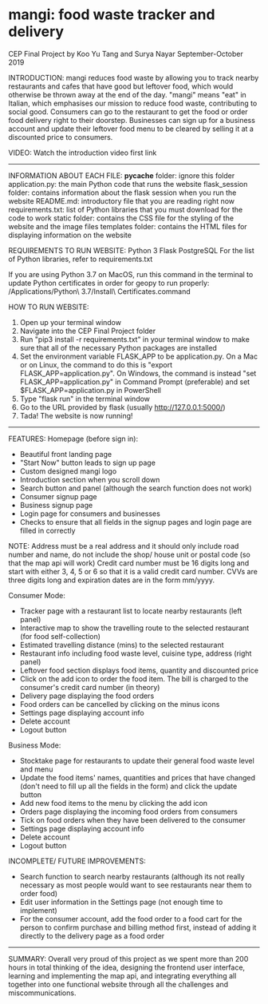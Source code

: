 
# mangi: food waste tracker and delivery
CEP Final Project by Koo Yu Tang and Surya Nayar
September-October 2019

INTRODUCTION:
mangi reduces food waste by allowing you to track nearby restaurants and cafes that have good
but leftover food, which would otherwise be thrown away at the end of the day. "mangi" means
"eat" in Italian, which emphasises our mission to reduce food waste, contributing to social good.
Consumers can go to the restaurant to get the food or order food delivery right
to their doorstep.
Businesses can sign up for a business account and update their leftover food
menu to be cleared by selling it at a discounted price to consumers.

VIDEO:
Watch the introduction video first
link

------------------

INFORMATION ABOUT EACH FILE:
__pycache__ folder: ignore this folder
application.py: the main Python code that runs the website
flask_session folder: contains information about the flask session when you run the website
README.md: introductory file that you are reading right now
requirements.txt: list of Python libraries that you must download for the code to work
static folder: contains the CSS file for the styling of the website and the image files
templates folder: contains the HTML files for displaying information on the website

REQUIREMENTS TO RUN WEBSITE:
Python 3
Flask
PostgreSQL
For the list of Python libraries, refer to requirements.txt

If you are using Python 3.7 on MacOS, run this command in the terminal to update
Python certificates in order for geopy to run properly:
/Applications/Python\ 3.7/Install\ Certificates.command

HOW TO RUN WEBSITE:
1. Open up your terminal window
2. Navigate into the CEP Final Project folder
3. Run "pip3 install -r requirements.txt" in your terminal window to make sure that all of the necessary Python packages are installed
4. Set the environment variable FLASK_APP to be application.py. On a Mac or on Linux, the command to do this is "export FLASK_APP=application.py". On Windows, the command is instead "set FLASK_APP=application.py" in Command Prompt (preferable) and set $FLASK_APP=application.py in PowerShell
5. Type "flask run" in the terminal window
6. Go to the URL provided by flask (usually http://127.0.0.1:5000/)
7. Tada! The website is now running!

--------------------

FEATURES:
Homepage (before sign in):
- Beautiful front landing page
- "Start Now" button leads to sign up page
- Custom designed mangi logo
- Introduction section when you scroll down
- Search button and panel (although the search function does not work)
- Consumer signup page
- Business signup page
- Login page for consumers and businesses
- Checks to ensure that all fields in the signup pages and login page are filled
  in correctly

NOTE:
Address must be a real address and it should only include road number and name,
do not include the shop/ house unit or postal code (so that the map api will work)
Credit card number must be 16 digits long and start with either 3, 4, 5 or 6 so
that it is a valid credit card number. CVVs are three digits long and expiration dates
are in the form mm/yyyy.

Consumer Mode:
- Tracker page with a restaurant list to locate nearby restaurants (left panel)
- Interactive map to show the travelling route to the selected restaurant (for food self-collection)
- Estimated travelling distance (mins) to the selected restaurant
- Restaurant info including food waste level, cuisine type, address (right panel)
- Leftover food section displays food items, quantity and discounted price
- Click on the add icon to order the food item. The bill is charged to the consumer's
  credit card number (in theory)
- Delivery page displaying the food orders
- Food orders can be cancelled by clicking on the minus icons
- Settings page displaying account info
- Delete account
- Logout button

Business Mode:
- Stocktake page for restaurants to update their general food waste level and menu
- Update the food items' names, quantities and prices that have changed (don't need
  to fill up all the fields in the form) and click the update button
- Add new food items to the menu by clicking the add icon
- Orders page displaying the incoming food orders from consumers
- Tick on food orders when they have been delivered to the consumer
- Settings page displaying account info
- Delete account
- Logout button

INCOMPLETE/ FUTURE IMPROVEMENTS:
- Search function to search nearby restaurants (although its not really necessary as
  most people would want to see restaurants near them to order food)
- Edit user information in the Settings page (not enough time to implement)
- For the consumer account, add the food order to a food cart for the person
  to confirm purchase and billing method first, instead of adding it directly to
  the delivery page as a food order

------------------

SUMMARY:
Overall very proud of this project as we spent more than 200 hours in total thinking
of the idea, designing the frontend user interface, learning and implementing the map api,
and integrating everything all together into one functional website through all the
challenges and miscommunications.
